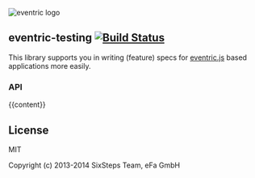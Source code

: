 ![eventric logo](https://raw.githubusercontent.com/wiki/efacilitation/eventric/eventric_logo.png)

## eventric-testing [![Build Status](https://travis-ci.org/efacilitation/eventric-testing.svg?branch=master)](https://travis-ci.org/efacilitation/eventric-testing)

This library supports you in writing (feature) specs for [eventric.js](https://github.com/efacilitation/eventric)
based applications more easily.


### API


{{content}}


## License

MIT

Copyright (c) 2013-2014 SixSteps Team, eFa GmbH
